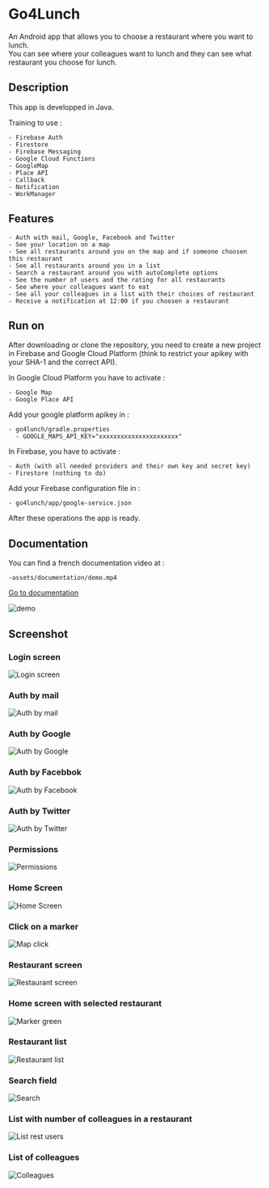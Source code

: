 # Go4Lunch

An Android app that allows you to choose a restaurant where you want to lunch.  
You can see where your colleagues want to lunch and they can see what restaurant you choose for lunch.

## Description

This app is developped in Java.

Training to use :

    - Firebase Auth
    - Firestore
    - Firebase Messaging
    - Google Cloud Functions
    - GoogleMap
    - Place API
    - Callback
    - Notification
    - WorkManager

## Features

    - Auth with mail, Google, Facebook and Twitter
    - See your location on a map
    - See all restaurants around you on the map and if someone choosen this restaurant
    - See all restaurants around you in a list 
    - Search a restaurant around you with autoComplete options
    - See the number of users and the rating for all restaurants
    - See where your colleagues want to eat
    - See all your colleagues in a list with their choices of restaurant
    - Receive a notification at 12:00 if you choosen a restaurant

## Run on 

After downloading or clone the repository, you need to create a new project in Firebase and Google Cloud Platform (think to restrict your apikey with your SHA-1 and the correct API).  

In Google Cloud Platform you have to activate :  

    - Google Map
    - Google Place API

Add your google platform apikey in :

    - go4lunch/gradle.properties
      - GOOGLE_MAPS_API_KEY="xxxxxxxxxxxxxxxxxxxxxx"

In Firebase, you have to activate :

    - Auth (with all needed providers and their own key and secret key)
    - Firestore (nothing to do)

Add your Firebase configuration file in :

    - go4lunch/app/google-service.json

After these operations the app is ready.

## Documentation

You can find a french documentation video  at :

    -assets/documentation/demo.mp4
[Go to documentation](https://github.com/Benlefevre/Go4Lunch/blob/master/assets/documentation/demo.mp4)

![demo](assets/documentation/demo.gif)

## Screenshot

### Login screen

![Login screen](assets/screenshot/1.webp)

### Auth by mail

![Auth by mail](assets/screenshot/2.webp)

### Auth by Google

![Auth by Google](assets/screenshot/3.webp)

### Auth by Facebbok

![Auth by Facebook](assets/screenshot/4.webp)

### Auth by Twitter

![Auth by Twitter](assets/screenshot/5.webp)

### Permissions

![Permissions](assets/screenshot/6.webp)

### Home Screen

![Home Screen](assets/screenshot/7.webp)

### Click on a marker

![Map click](assets/screenshot/8.webp)

### Restaurant screen

![Restaurant screen](assets/screenshot/9.webp)

### Home screen with selected restaurant

![Marker green](assets/screenshot/10.webp)

### Restaurant list

![Restaurant list](assets/screenshot/11.webp)

### Search field

![Search](assets/screenshot/12.webp)

### List with number of colleagues in a restaurant

![List rest users](assets/screenshot/13.webp)

### List of colleagues

![Colleagues](assets/screenshot/14.webp)
